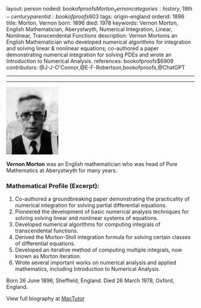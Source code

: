 layout: person
nodeid: bookofproofs$Morton_Vernon
categories: history,19th-century
parentid: bookofproofs$603
tags: origin-england
orderid: 1896
title: Morton, Vernon
born: 1896
died: 1978
keywords: Vernon Morton, English Mathematician, Aberystwyth, Numerical Integration, Linear, Nonlinear, Transcendental Functions
description: Vernon Mortonis an English Mathematician who developed numerical algorithms for integration and solving linear & nonlinear equations; co-authored a paper demonstrating numerical integration for solving PDEs and wrote an Introduction to Numerical Analysis.
references: bookofproofs$6909
contributors: @J-J-O'Connor,@E-F-Robertson,bookofproofs,@ChatGPT

---



---

![Morton_Vernon.jpg](https://github.com/bookofproofs/bookofproofs.github.io/blob/main/_sources/_assets/images/portraits/Morton_Vernon.jpg?raw=true)

**Vernon Morton** was an English mathematician who  was head of Pure Mathematics at Aberystwyth for many years.

### Mathematical Profile (Excerpt):
1. Co-authored a groundbreaking paper demonstrating the practicality of numerical integration for solving partial differential equations.
2. Pioneered the development of basic numerical analysis techniques for solving solving linear and nonlinear systems of equations.
3. Developed numerical algorithms for computing integrals of transcendental functions.
4. Derived the Morton-Stoll integration formula for solving certain classes of differential equations.
5. Developed an iterative method of computing multiple integrals, now known as Morton iteration.
6. Wrote several important works on numerical analysis and applied mathematics, including Introduction to Numerical Analysis.

Born 26 June 1896, Sheffield, England. Died 26 March 1978, Oxford, England.

View full biography at [MacTutor](https://mathshistory.st-andrews.ac.uk/Biographies/Morton_Vernon/)
